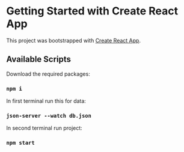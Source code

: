 # Getting Started with Create React App

This project was bootstrapped with [Create React App](https://github.com/facebook/create-react-app).

## Available Scripts

Download the required packages:

### `npm i`

In first terminal run this for data:

### `json-server --watch db.json`

In second terminal run project:

### `npm start`
